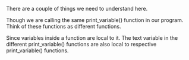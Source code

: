 There are a couple of things we need to understand here.

Though we are calling the same print_variable() function in our program. Think of these functions as different functions.

Since variables inside a function are local to it. The text variable in the different print_variable() functions are also local to respective print_variable() functions.
